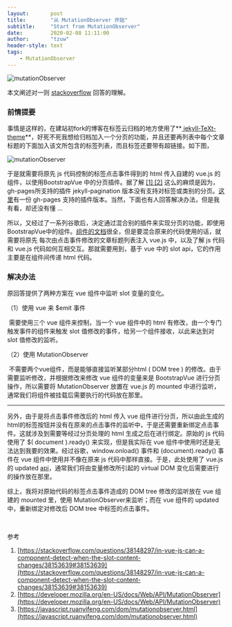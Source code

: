 ```yaml
---
layout:       post
title:        "从 MutationObserver 开始"
subtitle:     "Start from MutationObserver"
date:         2020-02-08 11:11:00
author:       "tzuw"
header-style: text
tags:
    - MutationObserver 
---
```

![mutationObserver](/public/assets/img/in-post/mutationObserver.png)



本文阐述对一则 [stackoverflow](https://stackoverflow.com/a/38153639) 回答的理解。

### 前情提要

事情是这样的，在建站初fork的博客在标签云归档的地方使用了**[ jekyll-TeXt-theme](https://github.com/kitian616/jekyll-TeXt-theme)**，好死不死我想给归档加入一个分页的功能，并且还要再列表中每个文章标题的下面加入该文所包含的标签列表，而且标签还要带有超链接。如下图，

![mutationObserver](/public/assets/img/in-post/tag-cloud-example.png)



于是就需要将原先 js 代码控制的标签点击事件得到的 html 传入自建的 vue.js 的组件，以使用BootstrapVue 中的分页插件。据了解 [[1] ](https://stackoverflow.com/a/56067320)[[2]](https://github.com/sverrirs/jekyll-paginate-v2/issues/9) 这么的麻烦是因为，gh-pages所支持的插件 jekyll-pagination 版本没有支持对标签或类别的分页。[这里](https://pages.github.com/versions/)有一份 gh-pages 支持的插件版本。当然，下面也有人回答解决办法，但是我有看，却还没有懂 ... 



所以，又经过了一系列谷歌后，决定通过混合别的插件来实现分页的功能，即使用BootstrapVue中的组件。[组件的文档](https://bootstrap-vue.js.org/docs/components/pagination/)很全，但是要混合原来的代码使用的话，就需要将原先 每次由点击事件修改的文章标题列表注入 vue.js 中，以及了解 js 代码和 vue.js 代码如何互相交互。那就需要用到，基于 vue 中的 slot api，它的作用主要是在组件间传递 html 代码。



### 解决办法

原回答提供了两种方案在 vue 组件中监听 slot 变量的变化。

（1）使用 vue 来 $emit 事件

​		需要使用三个 vue 组件来控制，当一个 vue 组件中的 html 有修改，由一个专门触发事件的组件来触发 slot 值修改的事件，给另一个组件接收，以此来达到对 slot 值修改的监听。

（2）使用 MutationObserver

​		不需要两个vue组件，而是能够直接监听某部分html ( DOM tree ) 的修改。由于需要监听修改，并根据修改来修改 vue 组件的变量来是 BootstrapVue 进行分页操作，所以需要将 MutationObserver 放置在 vue.js 的 mounted 中进行监听，通常我们将组件被挂载后需要执行的代码放在那里。

------

另外，由于是将点击事件修改后的 html 传入 vue 组件进行分页，所以由此生成的html的标签按钮并没有在原来的点击事件的监听中，于是还需要重新绑定点击事件。这就涉及到需要等经过分页处理的 html 生成之后在进行绑定。原始的 js 代码使用了 $( document ).ready() 来实现，但是我实际在 vue 组件中使用时还是无法达到我要的效果。经过谷歌，window.onload() 事件和 (document).ready() 事件在 vue 组件中使用并不像在原来 js 代码中那样直接。于是，此处使用了 vue.js 的 updated [api](https://vuejs.org/v2/api/#updated)，通常我们将由变量修改所引起的 virtual DOM 变化后需要进行的操作放在那里。

综上，我将对原始代码的标签点击事件造成的 DOM tree 修改的监听放在 vue 组建的 mounted 里，使用 MutationObserver来监听；而在 vue 组件的 updated 中，重新绑定对修改后 DOM tree 中标签的点击事件。

​	

参考

1. [https://stackoverflow.com/questions/38148297/in-vue-js-can-a-component-detect-when-the-slot-content-changes/38153639#38153639](https://stackoverflow.com/questions/38148297/in-vue-js-can-a-component-detect-when-the-slot-content-changes/38153639#38153639)
2. [https://developer.mozilla.org/en-US/docs/Web/API/MutationObserver](https://developer.mozilla.org/en-US/docs/Web/API/MutationObserver)
3. [https://javascript.ruanyifeng.com/dom/mutationobserver.html](https://javascript.ruanyifeng.com/dom/mutationobserver.html)